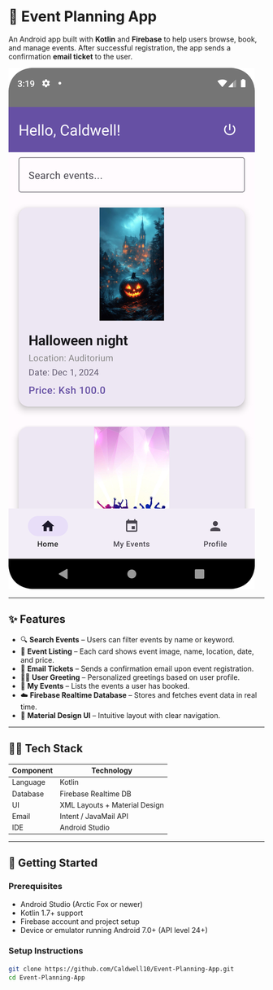 # 🎉 Event Planning App

An Android app built with **Kotlin** and **Firebase** to help users browse, book, and manage events. After successful registration, the app sends a confirmation **email ticket** to the user.

![UI Preview](evently.png)

---

## ✨ Features

- 🔍 **Search Events** – Users can filter events by name or keyword.
- 📅 **Event Listing** – Each card shows event image, name, location, date, and price.
- 📧 **Email Tickets** – Sends a confirmation email upon event registration.
- 🧑‍💼 **User Greeting** – Personalized greetings based on user profile.
- 📆 **My Events** – Lists the events a user has booked.
- ☁️ **Firebase Realtime Database** – Stores and fetches event data in real time.
- 💎 **Material Design UI** – Intuitive layout with clear navigation.

---

## 🧑‍💻 Tech Stack

| Component         | Technology             |
|------------------|------------------------|
| Language          | Kotlin                |
| Database          | Firebase Realtime DB  |
| UI                | XML Layouts + Material Design |
| Email             | Intent / JavaMail API |
| IDE               | Android Studio        |

---

## 🚀 Getting Started

### Prerequisites

- Android Studio (Arctic Fox or newer)
- Kotlin 1.7+ support
- Firebase account and project setup
- Device or emulator running Android 7.0+ (API level 24+)

### Setup Instructions

```bash
git clone https://github.com/Caldwell10/Event-Planning-App.git
cd Event-Planning-App
```
